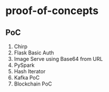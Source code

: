 # proof-of-concepts


## PoC

1. Chirp 
2. Flask Basic Auth
3. Image Serve using Base64 from URL
4. PySpark
5. Hash Iterator
6. Kafka PoC
7. Blockchain PoC
